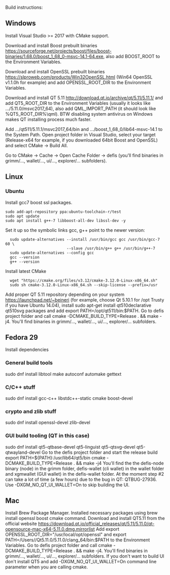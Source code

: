 Build instructions:

## Windows

Install Visual Studio >= 2017 with CMake support.

Download and install Boost prebuilt binaries https://sourceforge.net/projects/boost/files/boost-binaries/1.68.0/boost_1_68_0-msvc-14.1-64.exe, also add BOOST_ROOT to the Environment Variables.

Download and install OpenSSL prebuilt binaries https://slproweb.com/products/Win32OpenSSL.html (Win64 OpenSSL v1.1.0h for example) and add OPENSSL_ROOT_DIR to the Environment Variables.

Download and install QT 5.11 http://download.qt.io/archive/qt/5.11/5.11.1/ and add QT5_ROOT_DIR to the Environment Variables (usually it looks like .../5.11.0/msvc2017_64), also add QML_IMPORT_PATH (it should look like %QT5_ROOT_DIR%\qml). BTW disabling system antivirus on Windows makes QT installing process much faster.

Add .../qt511/5.11.1/msvc2017_64/bin and .../boost_1_68_0/lib64-msvc-14.1 to the System Path.
Open project folder in Visual Studio, select your target (Release-x64 for example, if you downloaded 64bit Boost and OpenSSL) and select CMake -> Build All.

Go to CMake -> Cache -> Open Cache Folder -> defis (you'll find binaries in grimm/..., wallet/..., ui/..., explorer/... subfolders).

## Linux
### Ubuntu
Install gcc7 boost ssl packages.
  ```
  sudo add-apt-repository ppa:ubuntu-toolchain-r/test
  sudo apt update
  sudo apt install g++-7 libboost-all-dev libssl-dev -y
  ```
Set it up so the symbolic links gcc, g++ point to the newer version:
```
  sudo update-alternatives --install /usr/bin/gcc gcc /usr/bin/gcc-7 60 \
                           --slave /usr/bin/g++ g++ /usr/bin/g++-7
  sudo update-alternatives --config gcc
  gcc --version
  g++ --version
```
Install latest CMake
```
  wget "https://cmake.org/files/v3.12/cmake-3.12.0-Linux-x86_64.sh"
  sudo sh cmake-3.12.0-Linux-x86_64.sh --skip-license --prefix=/usr
```
Add proper QT 5.11 repository depending on your system https://launchpad.net/~beineri (for example, choose Qt 5.10.1 for /opt Trusty if you have Ubuntu 14.04), install sudo apt-get install qt510declarative qt510svg packages and add export PATH=/opt/qt511/bin:$PATH.
Go to defis project folder and call cmake -DCMAKE_BUILD_TYPE=Release . && make -j4.
You'll find binaries in grimm/..., wallet/..., ui/..., explorer/... subfolders.

## Fedora 29
Install dependencies
### General build tools
sudo dnf install libtool make autoconf automake gettext
###  C/C++ stuff
sudo dnf install gcc-c++ libstdc++-static cmake boost-devel
###  crypto and zlib stuff
sudo dnf install openssl-devel zlib-devel
### GUI build tooling (QT in this case)
sudo dnf install qt5-qtbase-devel qt5-linguist qt5-qtsvg-devel qt5-qtwayland-devel
Go to the defis project folder and start the release build
export PATH=${PATH}:/usr/lib64/qt5/bin
cmake -DCMAKE_BUILD_TYPE=Release . && make -j4
You'll find the the defis-node binary (node) in the grimm folder, defis-wallet (cli wallet) in the wallet folder and xgmwallet (GUI wallet) in the defis-wallet folder.
At the moment step #2 can take a lot of time (a few hours) due to the bug in QT: QTBUG-27936. Use -DXGM_NO_QT_UI_WALLET=On to skip building the UI.

## Mac
Install Brew Package Manager.
Installed necessary packages using brew install openssl boost cmake command.
Download and install QT5.11 from the official website https://download.qt.io/official_releases/qt/5.11/5.11.0/qt-opensource-mac-x64-5.11.0.dmg.mirrorlist
Add export OPENSSL_ROOT_DIR="/usr/local/opt/openssl" and export PATH=/Users/<username>/Qt5.11.0/5.11.0/clang_64/bin:$PATH to the Environment Variables.
Go to defis project folder and call cmake -DCMAKE_BUILD_TYPE=Release . && make -j4.
You'll find binaries in grimm/..., wallet/..., ui/..., explorer/... subfolders.
If you don't want to build UI don't install QT5 and add -DXGM_NO_QT_UI_WALLET=On command line parameter when you are calling cmake.
